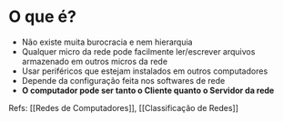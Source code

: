 # O que é?

- Não existe muita burocracia e nem hierarquia
- Qualquer micro da rede pode facilmente ler/escrever arquivos armazenado em outros micros da rede
- Usar periféricos que estejam instalados em outros computadores
- Depende da configuração feita nos softwares de rede
- **O computador pode ser tanto o Cliente quanto o Servidor da rede**

Refs: [[Redes de Computadores]], [[Classificação de Redes]]